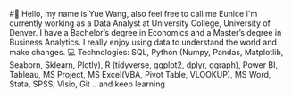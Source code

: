 #👋 Hello, my name is Yue Wang, also feel free to call me Eunice
I'm currently working as a Data Analyst at University College, University of Denver. I have a Bachelor’s degree in Economics and a Master’s degree in Business Analytics.
I really enjoy using data to understand the world and make changes.
💻 Technologies: SQL, Python (Numpy, Pandas, Matplotlib, Seaborn, Sklearn, Plotly), R (tidyverse, ggplot2, dplyr, ggraph), Power BI, Tableau, MS Project, MS Excel(VBA, Pivot Table, VLOOKUP), MS Word, Stata, SPSS, Visio, Git .. and keep learning
<!---
YueWang2023/YueWang2023 is a ✨ special ✨ repository because its `README.md` (this file) appears on your GitHub profile.
You can click the Preview link to take a look at your changes.
--->
